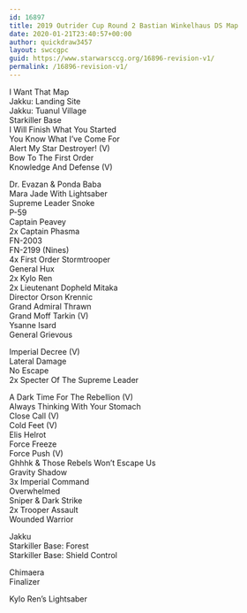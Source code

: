```yaml
---
id: 16897
title: 2019 Outrider Cup Round 2 Bastian Winkelhaus DS Map
date: 2020-01-21T23:40:57+00:00
author: quickdraw3457
layout: swccgpc
guid: https://www.starwarsccg.org/16896-revision-v1/
permalink: /16896-revision-v1/
---
```

I Want That Map  
Jakku: Landing Site  
Jakku: Tuanul Village  
Starkiller Base  
I Will Finish What You Started  
You Know What I&#8217;ve Come For  
Alert My Star Destroyer! (V)  
Bow To The First Order  
Knowledge And Defense (V)  
  
Dr. Evazan & Ponda Baba  
Mara Jade With Lightsaber  
Supreme Leader Snoke  
P-59  
Captain Peavey  
2x Captain Phasma  
FN-2003  
FN-2199 (Nines)  
4x First Order Stormtrooper  
General Hux  
2x Kylo Ren  
2x Lieutenant Dopheld Mitaka  
Director Orson Krennic  
Grand Admiral Thrawn  
Grand Moff Tarkin (V)  
Ysanne Isard  
General Grievous  
  
Imperial Decree (V)  
Lateral Damage  
No Escape  
2x Specter Of The Supreme Leader  
  
A Dark Time For The Rebellion (V)  
Always Thinking With Your Stomach  
Close Call (V)  
Cold Feet (V)  
Elis Helrot  
Force Freeze  
Force Push (V)  
Ghhhk & Those Rebels Won&#8217;t Escape Us  
Gravity Shadow  
3x Imperial Command  
Overwhelmed  
Sniper & Dark Strike  
2x Trooper Assault  
Wounded Warrior  
  
Jakku  
Starkiller Base: Forest  
Starkiller Base: Shield Control  
  
  
Chimaera  
Finalizer  
  
Kylo Ren&#8217;s Lightsaber